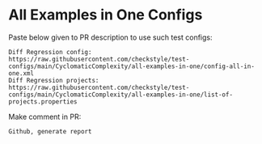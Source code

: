 # All Examples in One Configs
Paste below given to PR description to use such test configs:
```
Diff Regression config: https://raw.githubusercontent.com/checkstyle/test-configs/main/CyclomaticComplexity/all-examples-in-one/config-all-in-one.xml
Diff Regression projects: https://raw.githubusercontent.com/checkstyle/test-configs/main/CyclomaticComplexity/all-examples-in-one/list-of-projects.properties
```
Make comment in PR:
```
Github, generate report
```
